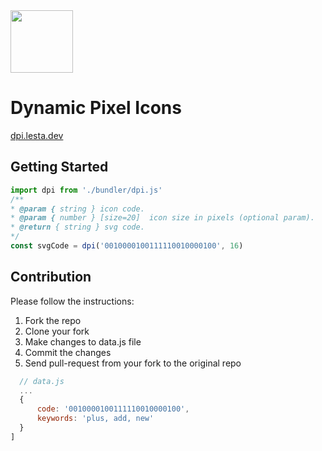 <img src="https://github.com/kossyak/dpi/assets/68551616/15202178-6e76-41a9-9963-68c270c126ad" width="100"/>

# Dynamic Pixel Icons
[dpi.lesta.dev](https://dpi.lesta.dev)

## Getting Started
```js
import dpi from './bundler/dpi.js'
/**
* @param { string } icon code.
* @param { number } [size=20]  icon size in pixels (optional param).
* @return { string } svg code.
*/
const svgCode = dpi('0010000100111110010000100', 16)
```

## Contribution
Please follow the instructions:

1. Fork the repo
2. Clone your fork
3. Make changes to data.js file
4. Commit the changes
5. Send pull-request from your fork to the original repo

```js
  // data.js
  ...
  {
      code: '0010000100111110010000100',
      keywords: 'plus, add, new'
  }
]
```
